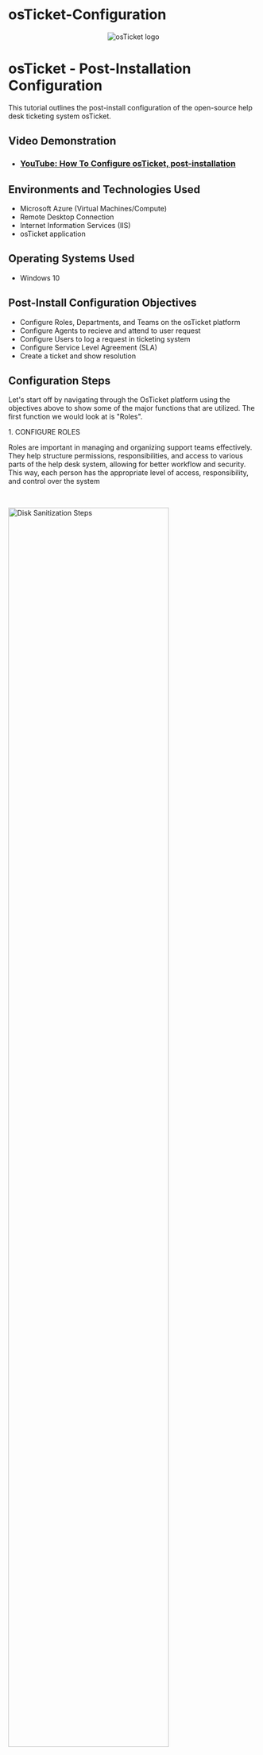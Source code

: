 # osTicket-Configuration
<p align="center">
<img src="https://i.imgur.com/Clzj7Xs.png" alt="osTicket logo"/>
</p>

<h1>osTicket - Post-Installation Configuration</h1>
This tutorial outlines the post-install configuration of the open-source help desk ticketing system osTicket.<br />


<h2>Video Demonstration</h2>

- ### [YouTube: How To Configure osTicket, post-installation](https://www.youtube.com)

<h2>Environments and Technologies Used</h2>

- Microsoft Azure (Virtual Machines/Compute)
- Remote Desktop Connection
- Internet Information Services (IIS)
- osTicket application

<h2>Operating Systems Used </h2>

- Windows 10</b>

<h2>Post-Install Configuration Objectives</h2>

- Configure Roles, Departments, and Teams on the osTicket platform
- Configure Agents to recieve and attend to user request
- Configure Users to log a request in ticketing system
- Configure Service Level Agreement (SLA) 
- Create a ticket and show resolution

<h2>Configuration Steps</h2>
<p>
Let's start off by navigating through the OsTicket platform using the objectives above to show some of the major functions that are utilized. The first function we would look at is "Roles".
</p>
<p>
1. CONFIGURE ROLES
  
Roles are important in managing and organizing support teams effectively. They help structure permissions, responsibilities, and access to various parts of the help desk system, allowing for better workflow and security. This way, each person has the appropriate level of access, responsibility, and control over the system
</p>
<br />

<p>
<img src="https://i.imgur.com/U468XX0.png" height="80%" width="80%" alt="Disk Sanitization Steps"/>
</p>
<p>
To create a Role, navigate to the "Admin Panel" tab at the top right corner, go on to click on "Agents" > "Roles" > "Add New Role"
We'll call the role we are creating "Supreme User"
</p>
<br />

<p>
<img src="https://i.imgur.com/MjIH0Ge.png" height="80%" width="80%" alt="Disk Sanitization Steps"/>
</p>
<p>
Navigate to "Tickets" and "Tasks" tab. For the purpose of having seamless explaination of osTicket usage, I'll assign all permissions to the role being created. (NOTE: This is not standard practice, except it is required by the organisational policies). Once that is done, click "Add role" to create the role
</p>
<br />

<p>
2. CONFIGURE DEPARTMENTS

The department to be created is the SysAdmin department. This department is responsible for managing and maintaining the IT infrastructure for an organization. They set up and maintain servers, set up and maintain user accounts, monitor cybersecurity threats, respond to IT issues and troubleshoot system problems
</p>
<br />
<p>
<img src="https://i.imgur.com/VIIrPwA.png" height="80%" width="80%" alt="Disk Sanitization Steps"/>
</p>

<p>
To create a Department, navigate to "Departments" > "Add New Department"
</p>
<br />

<p>
<img src="https://i.imgur.com/Df7TECp.png" height="80%" width="80%" alt="Disk Sanitization Steps"/>
</p>
<p>
Under settings, click on the "Parent" drop down, to select the Top-Level Department. We will select "Support" since they have a support function as apart of their role
</p>
<br />

<p>
3. CONFIGURE TEAMS
  
Teams play a crucial role in organizing and managing ticket assignments efficiently within an organization. Teams allow multiple agents work together on tickets thereby reducing bottlenecks and ensuring faster ticket resolution. Utilizing Teams allow controlled access to tickets based on expertise and responsibility.

 The "Online Banking" team will be created.
</p>
<br />

<p>
<img src="https://i.imgur.com/faSMLLg.png" height="80%" width="80%" alt="Disk Sanitization Steps"/>
</p>
<p>
To create a Team, navigate to "Teams" > "Add New Team"
</p>
<br />

<p>
<img src="https://i.imgur.com/tWk1kCg.png" height="80%" width="80%" alt="Disk Sanitization Steps"/>
</p>
<p>
After typing in the name, you can navigate to the "Members" tab where you can assign Agents to the team as needed. Since we haven't created any Agent, we'll move on to the next step to do just that
</p>
<br />

<p>
4. CONFIGURE AGENTS

Agents are employees responsible for handling and resolving tickets. They are the first point of contact who interact with customers or end-users to provide support.

Two (2) agents will be created: Jane Doe(Sysadmin) and John Doe(Support). 
</p>
<br />

<p>
<img src="https://i.imgur.com/jRHPR2G.png" height="80%" width="80%" alt="Disk Sanitization Steps"/>
</p>
<p>
To create a New Agent, click on the "Agents" tab, and go on to click on "Add New Agent"
</p>
<br />

<p>
<img src="https://i.imgur.com/5a7Q0aO.png" height="80%" width="80%" alt="Disk Sanitization Steps"/>
</p>

<p>
Fill in the name, email address and username. Click on the "set Password" tab which would open up another dialog box as seen above. Uncheck the box "Send the agent a password reset" to enable you input a password
</p>
<br />

<p>
<img src="https://i.imgur.com/dLIXI2Q.png" height="80%" width="80%" alt="Disk Sanitization Steps"/>
</p>

<p>  
Under "Access", Jane would be placed in the Support/SysAdmin Department and would be assigned the "Supreme Admin" role. Moving on to the "Teams" section, Jane would be placed in the "Online Banking" team as seen above. Don't forget to click the "Add" button before you create the agent
</p>
<br />

<p>
Follow the same process to create the second agent - John and he would be placed in the "Support" Department. He would be assigned a "view only" role and He won't be assigned any team 
</p>
<br />


<p>
5. CONFIGURE USERS

Users are individuals who submit support tickets to request assistance. Users can be customers, employees, or anyone needing help from the support team.
</p>
<br />

<p>
<img src="https://i.imgur.com/lxg7qK0.png" height="80%" width="80%" alt="Disk Sanitization Steps"/>
</p>

<p>
To configure a user, navigate to the "Agent Panel(top right corner)" > "Users" > "Add New user" > We'll add a user named Karen. When the panel opens, add the user's name and the other details needed
</p>
<br />

<p>
6. CONFIGURE SLAs

SLAs (Service Level Agreements) are formal agreements between a service provider and a customer that define the expected level of service. They typically include:

Service Scope(What services are covered), Performance Metrics(Key indicators like uptime, response time, and resolution time), Responsibilities(What each party (provider and customer) is accountable for)
</p>
<br />

<p>
<img src="https://i.imgur.com/qKGRE5x.png" height="80%" width="80%" alt="Disk Sanitization Steps"/>
</p>

<p>
To configure a Service Level Agreement, navigate to the "Admin Panel(top right corner)" > "Manage" > "SLA" >  "Add New SLA Plan".  <br /> 
We'll add add three (3) SLAs: <br />
●	Sev-A (Grace Period: 1 hour, Schedule: 24/7) <br />
●	Sev-B (Grace Period: 4 hours, Schedule: 24/7) <br />
●	Sev-C (Grace Period: 8 hours, Business Hours)
</p>
<br />

<p>
<img src="https://i.imgur.com/wYtYmMT.png" height="80%" width="80%" alt="Disk Sanitization Steps"/>
</p>

<p>
For Sev-A, the grace period and schedule are inputed as seen above. The grace period is the additional time, in hours, before a ticket assigned to this SLA becomes overdue if not closed within the specified time frame while the schedule determines the operating hours during which the SLA countdown is active
</p>
<br />

<p>
<img src="https://i.imgur.com/9wtypDf.png" height="80%" width="80%" alt="Disk Sanitization Steps"/>
</p>

<p>
Repeat the same process to input Sev-B and Sev-C accordingly
</p>
<br />


<p>
7. CONFIGURE HELP TOPICS
Help Topics are predefined categories that help streamline ticket creation by guiding users to select the appropriate subject for their issue.<br />
Let's create the following Help Topics below<br />
●	Business Critical Outage<br />
●	Personal Computer Issues<br />
●	Equipment Request<br />
●	Password Reset<br />
●	Other

</p>
<br />

<p>
<img src="https://i.imgur.com/qKGRE5x.png" height="80%" width="80%" alt="Disk Sanitization Steps"/>
</p>


